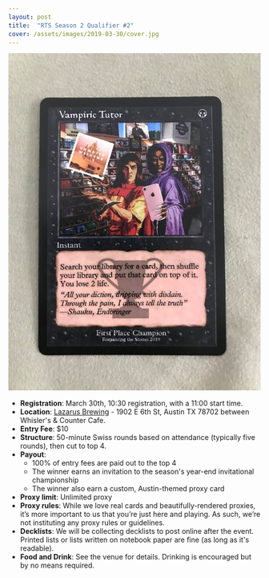 ```yaml
---
layout: post
title:  "RTS Season 2 Qualifier #2"
cover: /assets/images/2019-03-30/cover.jpg
---
```


![](/assets/images/2019-03-30/prize.jpg)

* **Registration**: March 30th, 10:30 registration, with a 11:00 start time.
* **Location**: [Lazarus Brewing](http://www.lazarusbrewing.com/) - 1902 E 6th St, Austin TX 78702
  between Whisler's & Counter Cafe.
* **Entry Fee**: $10
* **Structure**: 50-minute Swiss rounds based on attendance (typically five rounds), then cut
  to top 4.
* **Payout**:
  * 100% of entry fees are paid out to the top 4
  * The winner earns an invitation to the season's year-end invitational championship
  * The winner also earn a custom, Austin-themed proxy card
* **Proxy limit**: Unlimited proxy
* **Proxy rules**: While we love real cards and beautifully-rendered proxies, it’s more important
  to us that you’re just here and playing. As such, we’re not instituting any proxy rules or
  guidelines.
* **Decklists**: We will be collecting decklists to post online after the event. Printed
  lists or lists written on notebook paper are fine (as long as it's readable).
* **Food and Drink**: See the venue for details. Drinking is encouraged but by no means required.

